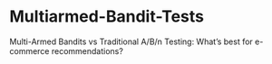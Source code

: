 # Multiarmed-Bandit-Tests
Multi-Armed Bandits vs Traditional A/B/n Testing: What’s best for e-commerce recommendations?
